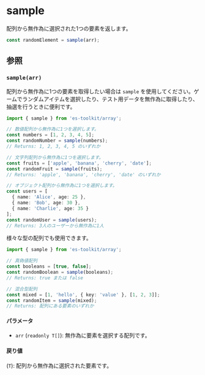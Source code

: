 # sample

配列から無作為に選択された1つの要素を返します。

```typescript
const randomElement = sample(arr);
```

## 参照

### `sample(arr)`

配列から無作為に1つの要素を取得したい場合は `sample` を使用してください。ゲームでランダムアイテムを選択したり、テスト用データを無作為に取得したり、抽選を行うときに便利です。

```typescript
import { sample } from 'es-toolkit/array';

// 数値配列から無作為に1つを選択します。
const numbers = [1, 2, 3, 4, 5];
const randomNumber = sample(numbers);
// Returns: 1, 2, 3, 4, 5 のいずれか

// 文字列配列から無作為に1つを選択します。
const fruits = ['apple', 'banana', 'cherry', 'date'];
const randomFruit = sample(fruits);
// Returns: 'apple', 'banana', 'cherry', 'date' のいずれか

// オブジェクト配列から無作為に1つを選択します。
const users = [
  { name: 'Alice', age: 25 },
  { name: 'Bob', age: 30 },
  { name: 'Charlie', age: 35 }
];
const randomUser = sample(users);
// Returns: 3人のユーザーから無作為に1人
```

様々な型の配列でも使用できます。

```typescript
import { sample } from 'es-toolkit/array';

// 真偽値配列
const booleans = [true, false];
const randomBoolean = sample(booleans);
// Returns: true または false

// 混合型配列
const mixed = [1, 'hello', { key: 'value' }, [1, 2, 3]];
const randomItem = sample(mixed);
// Returns: 配列にある要素のいずれか
```

#### パラメータ

- `arr` (`readonly T[]`): 無作為に要素を選択する配列です。

#### 戻り値

(`T`): 配列から無作為に選択された要素です。
